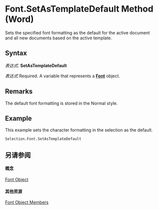 
# Font.SetAsTemplateDefault Method (Word)

Sets the specified font formatting as the default for the active document and all new documents based on the active template.


## Syntax

 _表达式_. **SetAsTemplateDefault**

 _表达式_ Required. A variable that represents a **[Font](bc97f4df-fc81-d6c8-e99a-d50dc793b7ae.md)** object.


## Remarks

The default font formatting is stored in the Normal style.


## Example

This example sets the character formatting in the selection as the default.


```
Selection.Font.SetAsTemplateDefault
```


## 另请参阅


#### 概念


[Font Object](bc97f4df-fc81-d6c8-e99a-d50dc793b7ae.md)
#### 其他资源


[Font Object Members](http://msdn.microsoft.com/library/04a3c706-4062-09bc-70d9-cef3748a7d57%28Office.15%29.aspx)